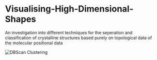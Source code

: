 # Visualising-High-Dimensional-Shapes
An investigation into different techniques for the seperation and classification of crystalline structures based purely on topological data of the molecular positional data

![DBScan Clustering](https://i.imgur.com/a/lhynljn.png)